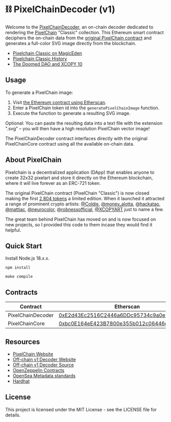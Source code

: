 # ⛓️ PixelChainDecoder (v1)

Welcome to the [PixelChainDecoder](https://etherscan.io/address/0xE2d43Ec2516C2446a6DDc95734c9a0eC21B01dC1#code), an on-chain decoder dedicated to rendering the [PixelChain](https://pixelchain.art/) "Classic" collection. This Ethereum smart contract deciphers the on-chain data from the [original PixelChain contract](https://etherscan.io/address/0xbc0E164eE423B7800e355b012c06446e28b1a29d#code) and generates a full-color SVG image directly from the blockchain.

- [Pixelchain Classic on MagicEden](https://magiceden.io/collections/ethereum/0xbc0e164ee423b7800e355b012c06446e28b1a29d)
- [Pixelchain Classic History](https://twitter.com/ImsickOk/status/1757374493121491187)
- [The Doomed DAO and XCOPY 10](https://twitter.com/thedoomedxyz/status/1763578678275969407)

## Usage

To generate a PixelChain image:

1. Visit [the Ethereum contract using Etherscan](https://etherscan.io/address/0xE2d43Ec2516C2446a6DDc95734c9a0eC21B01dC1#readContract).
2. Enter a PixelChain token id into the `generatePixelChainImage` function.
3. Execute the function to generate a resulting SVG image.

Optional: You can paste the resulting data into a text file with the extension ".svg" – you will then have a high resolution PixelChain vector image!

The PixelChainDecoder contract interfaces directly with the original PixelChainCore contract using all the available on-chain data.

## About PixelChain

Pixelchain is a decentralized application (DApp) that enables anyone to create 32x32 pixelart and store it directly on the Ethereum blockchain, where it will live forever as an ERC-721 token.

The original PixelChain contract (PixelChain "Classic") is now closed making the first [2,804 tokens](https://opensea.io/collection/pixelchain?search[stringTraits][0][name]=Version&search[stringTraits][0][values][0]=PixelChain&search[stringTraits][0][values][1]=PixelChain%20Classic) a limited edition. When it launched it attracted a range of prominent crypto artists: [@Coldie](https://twitter.com/coldie), [@money_alotta](https://twitter.com/money_alotta), [@hackatao](https://twitter.com/hackatao), [@mattiac](https://twitter.com/mattiac), [@neurocolor](https://twitter.com/neurocolor), [@robnessofficial](https://twitter.com/robnessofficial), [@XCOPYART](https://twitter.com/xcopyart) just to name a few.

The great team behind PixelChain has moved on and is now focused on new projects, so I provided this code to them incase they would find it helpful.

## Quick Start

Install Node.js 18.x.x.

``
npm install
``

``
make compile
``

## Contracts

| Contract           | Etherscan                                                                                                                  |
| ------------------ | -------------------------------------------------------------------------------------------------------------------------- |
| PixelChainDecoder  | [0xE2d43Ec2516C2446a6DDc95734c9a0eC21B01dC1](https://etherscan.io/address/0xE2d43Ec2516C2446a6DDc95734c9a0eC21B01dC1#code)                                                                 |
| PixelChainCore     | [0xbc0E164eE423B7800e355b012c06446e28b1a29d](https://etherscan.io/address/0xbc0E164eE423B7800e355b012c06446e28b1a29d#code) |

## Resources

- [PixelChain Website](https://pixelchain.art/)
- [Off-chain v1 Decoder Website](https://pixelchain.art/decoder?version=1)
- [Off-chain v1 Decoder Source](https://github.com/PixelChainDapp/PixelChain-GoLang-Decoder)
- [OpenZeppelin Contracts](https://github.com/OpenZeppelin/openzeppelin-contracts)
- [OpenSea Metadata standards](https://docs.opensea.io/docs/metadata-standards)
- [Hardhat](https://hardhat.org)

## License

This project is licensed under the MIT License - see the LICENSE file for details.

